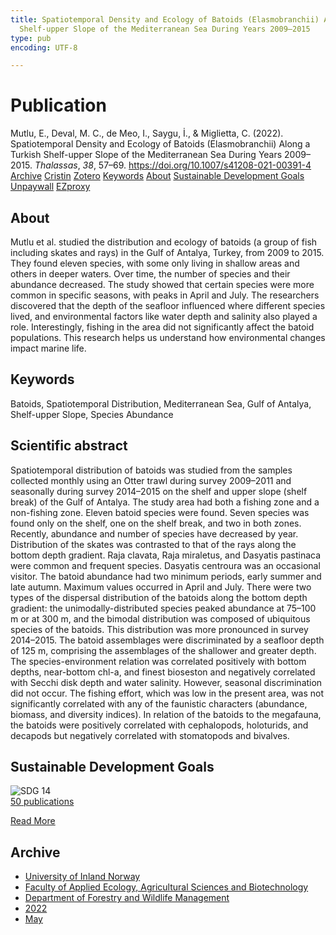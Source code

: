 ```yaml
---
title: Spatiotemporal Density and Ecology of Batoids (Elasmobranchii) Along a Turkish
  Shelf-upper Slope of the Mediterranean Sea During Years 2009–2015
type: pub
encoding: UTF-8

---
```

<h1>Publication</h1>
<article id="csl-bib-container-26Z2ZTGC" class="csl-bib-container">
  <div class="csl-bib-body"> <div class="csl-entry">Mutlu, E., Deval, M. C., de Meo, I., Saygu, İ., &#38; Miglietta, C. (2022). Spatiotemporal Density and Ecology of Batoids (Elasmobranchii) Along a Turkish Shelf-upper Slope of the Mediterranean Sea During Years 2009–2015. <i>Thalassas</i>, <i>38</i>, 57–69. <a href="https://doi.org/10.1007/s41208-021-00391-4">https://doi.org/10.1007/s41208-021-00391-4</a></div> </div>
  <div class="csl-bib-buttons">
    <a href="#taxonomy-article-26Z2ZTGC" alt="archive" class="csl-bib-button">Archive</a>
    <a href="https://app.cristin.no/results/show.jsf?id=2023513" alt="Cristin" class="csl-bib-button">Cristin</a>
    <a href="http://zotero.org/groups/5881554/items/26Z2ZTGC" alt="Zotero" class="csl-bib-button">Zotero</a>
    <a href="#keywords-article-26Z2ZTGC" alt="keywords" class="csl-bib-button">Keywords</a>
    <a href="#about-article-26Z2ZTGC" alt="about_pub" class="csl-bib-button">About</a>
    <a href="#sdg-article-26Z2ZTGC" alt="sdg" class="csl-bib-button">Sustainable Development Goals</a>
    <a href="https://doi.org/10.1007/s41208-021-00391-4" alt="Unpaywall" class="csl-bib-button">Unpaywall</a>
    <a href="https://doi.org/10.1007/s41208-021-00391-4" alt="EZproxy" class="csl-bib-button">EZproxy</a>
  </div>
  <div id="csl-bib-meta-container-26Z2ZTGC"></div>
</article>
<div id="csl-bib-meta-26Z2ZTGC" class="csl-bib-meta">
  <article id="about-article-26Z2ZTGC" class="about_pub-article">
    <h1>About</h1>
    Mutlu et al. studied the distribution and ecology of batoids (a group of fish including skates and rays) in the Gulf of Antalya, Turkey, from 2009 to 2015. They found eleven species, with some only living in shallow areas and others in deeper waters. Over time, the number of species and their abundance decreased. The study showed that certain species were more common in specific seasons, with peaks in April and July. The researchers discovered that the depth of the seafloor influenced where different species lived, and environmental factors like water depth and salinity also played a role. Interestingly, fishing in the area did not significantly affect the batoid populations. This research helps us understand how environmental changes impact marine life.
  </article>
  <article id="keywords-article-26Z2ZTGC" class="keywords-article">
    <h1>Keywords</h1>
    Batoids, Spatiotemporal Distribution, Mediterranean Sea, Gulf of Antalya, Shelf-upper Slope, Species Abundance
  </article>
  <article id="abstract-article-26Z2ZTGC" class="abstract-article">
    <h1>Scientific abstract</h1>
    Spatiotemporal distribution of batoids was studied from the samples collected monthly using an Otter trawl during survey 2009–2011 and seasonally during survey 2014–2015 on the shelf and upper slope (shelf break) of the Gulf of Antalya. The study area had both a fishing zone and a non-fishing zone. Eleven batoid species were found. Seven species was found only on the shelf, one on the shelf break, and two in both zones. Recently, abundance and number of species have decreased by year. Distribution of the skates was contrasted to that of the rays along the bottom depth gradient. Raja clavata, Raja miraletus, and Dasyatis pastinaca were common and frequent species. Dasyatis centroura was an occasional visitor. The batoid abundance had two minimum periods, early summer and late autumn. Maximum values occurred in April and July. There were two types of the dispersal distribution of the batoids along the bottom depth gradient: the unimodally-distributed species peaked abundance at 75–100 m or at 300 m, and the bimodal distribution was composed of ubiquitous species of the batoids. This distribution was more pronounced in survey 2014–2015. The batoid assemblages were discriminated by a seafloor depth of 125 m, comprising the assemblages of the shallower and greater depth. The species-environment relation was correlated positively with bottom depths, near-bottom chl-a, and finest bioseston and negatively correlated with Secchi disk depth and water salinity. However, seasonal discrimination did not occur. The fishing effort, which was low in the present area, was not significantly correlated with any of the faunistic characters (abundance, biomass, and diversity indices). In relation of the batoids to the megafauna, the batoids were positively correlated with cephalopods, holoturids, and decapods but negatively correlated with stomatopods and bivalves.
  </article>
  <article id="sdg-article-26Z2ZTGC" class="sdg-article">
    <h1>Sustainable Development Goals</h1>
    <div class="sdg-container"><div id="sdg14" class="sdg">
        <img src="{{< params subfolder >}}images/sdg/sdg14_en.png" class="image" alt="SDG 14">
        <div class="sdg-overlay">
          <a href="/en/archive/?key=?sdg=14#archive" class="sdg-publication-count"><span>50</span> publications</a>
          <p><a href="https://sdgs.un.org/goals/goal14" class="sdg-read-more">Read More</a></p>
        </div>
      </div></div>
  </article>
  <article id="taxonomy-article-26Z2ZTGC" class="taxonomy-article">
    <h1>Archive</h1>
    <ul>
      <li>
        <a href="/en/archive/?key=3DCRN523">University of Inland Norway</a>
      </li>
      <li>
        <a href="/en/archive/?key=T77LXH6D">Faculty of Applied Ecology, Agricultural Sciences and Biotechnology</a>
      </li>
      <li>
        <a href="/en/archive/?key=7TRARPE3">Department of Forestry and Wildlife Management</a>
      </li>
      <li>
        <a href="/en/archive/?key=H9K9UC39">2022</a>
      </li>
      <li>
        <a href="/en/archive/?key=YAL942HZ">May</a>
      </li>
    </ul>
  </article>
</div>
